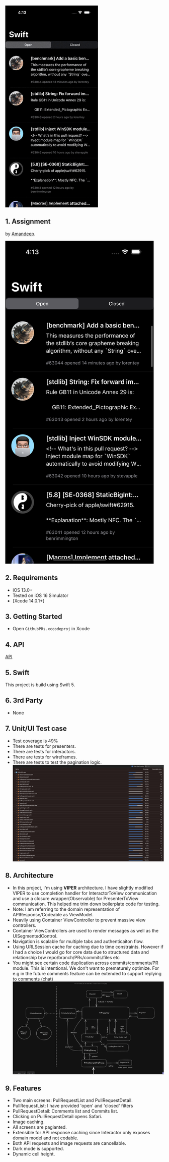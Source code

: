 ![Demo](docs/demo.gif)

## 1. Assignment

by [Amandeep](mailto:amandeep.saluja21@gmail.com).

![Screenshot](docs/screenshot.png)


## 2. Requirements
- iOS 13.0+
- Tested on iOS 16 Simulator
- [Xcode 14.0.1+]

## 3. Getting Started
- Open `GithubPRs.xccodeproj` in Xcode

## 4. API
[API](https://api.github.com/repos/apple/swift/pulls?page=1&per_page=10)

## 5. Swift
This project is build using Swift 5.

## 6. 3rd Party
- None

## 7. Unit/UI Test case
 - Test coverage is 49%
 - There are tests for presenters.
 - There are tests for interactors.
 - There are tests for wireframes.
 - There are tests to test the pagination logic.
 ![Coverage](docs/coverage.png)


## 8. Architecture 
- In this project, I'm using **VIPER** architecture.
I have slightly modified VIPER to use completion handler for InteractorToView communication
and use a closure wrapper(Observable) for PresenterToView communication. This helped me trim down
boilerplate code for testing.
- Note: I am referring to the domain representation of APIResponse/Codeable as ViewModel.
- Heavily using Container ViewController to prevent massive view controllers.
- Container ViewControllers are used to render messages as well as the UISegmentedControl.
- Navigation is scalable for multiple tabs and authenticaiton flow.
- Using URLSession cache for caching due to time constraints. However if I had a choice I would go for core data due to structured data and relationship b/w repo/branch/PRs/commits/files etc
- You might see certain code duplication across commits/comments/PR module. This is intentional.
   We don't want to prematurely optimize. For e.g in the future comments feature can be extended to support replying to comments (chat)
![Coverage](docs/architecture.png)

## 9. Features 
 - Two main screens: PullRequestList and PullRequestDetail.
 - PullRequestList: I have provided 'open' and 'closed' filters
 - PullRequestDetail: Comments list and Commits list.
 - Clicking on PullRequestDetail opens Safari.
 - Image caching.
 - All screens are pagianted.
 - Extensible for API response caching since Interactor only exposes domain model and not codable.
 - Both API requests and image requests are cancellable.
 - Dark mode is supported.
 - Dynamic cell height.
